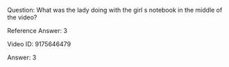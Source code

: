Question: What was the lady doing with the girl s notebook in the middle of the video?

Reference Answer: 3

Video ID: 9175646479

Answer: 3


